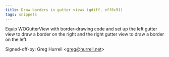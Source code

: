 ```yaml
---
title: Draw borders in gutter views (gdiff, eff8c91)
tags: snippets
---
```


Equip WOGutterView with border-drawing code and set up the left gutter view to draw a border on the right and the right gutter view to draw a border on the left.

Signed-off-by: Greg Hurrell &lt;greg@hurrell.net&gt;
